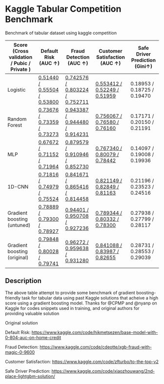 # Kaggle Tabular Competition Benchmark
Benchmark of tabular dataset using kaggle competition

| Score (Cross validation / Pubic / Private ) | Default Risk (AUC ↑)        | Fraud Detection (AUC ↑)        | Customer Satisfaction (AUC ↑)  | Safe Driver Prediction (Gini↑) |
|------------------------------|-----------------------------|--------------------------------|--------------------------------|--------------------------------|
| Logistic                     | [0.51440 / 0.55504 / 0.53800](https://www.kaggle.com/code/s903124/base-model-with-0-804-auc-on-home-credit-logistic) | [0.742576 / 0.803224 / 0.752711](https://www.kaggle.com/code/s903124/xgb-fraud-with-magic-training-logistic/notebook) | [0.553412 / 0.52249 / 0.51959](https://www.kaggle.com/code/s903124/to-the-top-v2-training-logistic)   | 0.18953 / 0.18725 / 0.19470    |
| Random Forest                | [0.73676 / 0.73359 / 0.73273](https://www.kaggle.com/code/s903124/base-model-with-0-804-auc-on-home-credit-rf) | [0.943387 / 0.944480 / 0.914231](https://www.kaggle.com/code/s903124/xgb-fraud-with-magic-training-rf) | [0.756067 / 0.76580 / 0.76160](https://www.kaggle.com/code/s903124/to-the-top-v2-training-rf)   | 0.17171 / 0.20150 / 0.21191    |
| MLP                          | [0.67672 / 0.71152 / 0.71964](https://www.kaggle.com/code/s903124/base-model-with-0-804-auc-on-home-credit-mlp) | [0.879579 / 0.910946 / 0.852730](https://www.kaggle.com/code/s903124/xgb-fraud-with-magic-training-mlp) | [0.767340 / 0.80079 / 0.78442](https://www.kaggle.com/code/s903124/to-the-top-v2-training-mlp)   | 0.14097 / 0.19008 / 0.19936    |
| 1D-CNN                       | [0.71816 / 0.74979 / 0.75524](https://www.kaggle.com/code/s903124/base-model-with-0-804-auc-on-home-credit-cnn) | [0.841671 / 0.865416 / 0.814458](https://www.kaggle.com/code/s903124/xgb-fraud-with-magic-training-cnn) | [0.821149 / 0.82849 / 0.81163](https://www.kaggle.com/code/s903124/to-the-top-v2-training-cnn)   | 0.21196 / 0.23523 / 0.24516    |
| Gradient boosting (untuned)  | [0.78889 / 0.79300 / 0.78927](https://www.kaggle.com/code/s903124/base-model-with-0-804-auc-on-home-credit-untuned) | [0.94401 / 0.950708 / 0.927236](https://www.kaggle.com/code/s903124/xgb-fraud-with-magic-training-untuned)  | [0.789344 / 0.80332 / 0.78300](https://www.kaggle.com/code/s903124/to-the-top-v2-training-untuned)   | 0.27938 / 0.27799 / 0.28117    |
| Gradient boosting (original) | [0.79848 / 0.80028 / 0.79741](https://www.kaggle.com/code/s903124/base-model-with-0-804-auc-on-home-credit-training) | [0.96272 / 0.959638 / 0.931280](https://www.kaggle.com/code/s903124/xgb-fraud-with-magic-training)  | [0.841088 / 0.83987 / 0.82655](https://www.kaggle.com/code/s903124/to-the-top-v2-training)   | 0.28731 / 0.28553 / 0.29039    |

## Description
The above table attempt to provide some benchmark of gradient boosting-friendly task for tabular data using past Kaggle solutions that acheive a high score using a gradient boosting model. Thanks for @CPMP and @nyanp on Kaggle for codes snippets used in training, and original authors for providing valuable solution

Original solution

Default Risk: https://www.kaggle.com/code/hikmetsezen/base-model-with-0-804-auc-on-home-credit 

Fraud Detection: https://www.kaggle.com/code/cdeotte/xgb-fraud-with-magic-0-9600

Customer Satisfaction: https://www.kaggle.com/code/zfturbo/to-the-top-v2

Safe Driver Prediction: https://www.kaggle.com/code/xiaozhouwang/2nd-place-lightgbm-solution/

